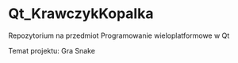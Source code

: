 # Qt_KrawczykKopalka

Repozytorium na przedmiot Programowanie wieloplatformowe w Qt

Temat projektu: Gra Snake
